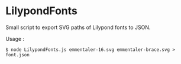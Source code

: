 LilypondFonts
=============

Small script to export SVG paths of Lilypond fonts to JSON.

Usage :

```
$ node LilypondFonts.js emmentaler-16.svg emmentaler-brace.svg > font.json
```